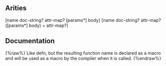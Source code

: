 ## Arities
[name doc-string? attr-map? [params*] body]
[name doc-string? attr-map? ([params*] body) + attr-map?]

## Documentation
{%raw%}
Like defn, but the resulting function name is declared as a
  macro and will be used as a macro by the compiler when it is
  called.
{%endraw%}

